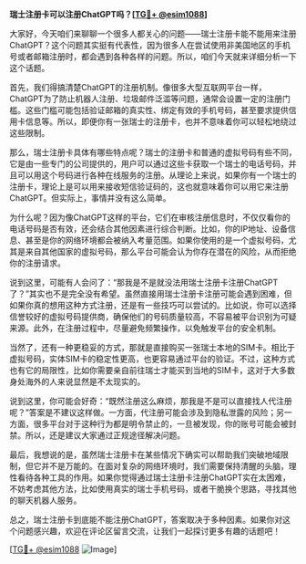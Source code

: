 **瑞士注册卡可以注册ChatGPT吗？[[TG💪+ @esim1088](https://t.me/s/esim1088)]**

大家好，今天咱们来聊聊一个很多人都关心的问题——瑞士注册卡能不能用来注册ChatGPT？这个问题其实挺有代表性，因为很多人在尝试使用非美国地区的手机号或者邮箱注册时，都会遇到各种各样的问题。所以，咱们今天就来详细分析一下这个话题。

首先，我们得搞清楚ChatGPT的注册机制。像很多大型互联网平台一样，ChatGPT为了防止机器人注册、垃圾邮件泛滥等问题，通常会设置一定的注册门槛。这些门槛可能包括验证邮箱的真实性、绑定有效的手机号码，甚至要求提供信用卡信息等。所以，即便你有一张瑞士的注册卡，也并不意味着你可以轻松地绕过这些限制。

那么，瑞士注册卡具体有哪些特点呢？瑞士的注册卡和普通的虚拟号码有些不同，它是由一些专门的公司提供的，用户可以通过这些卡获取一个瑞士的电话号码，并且可以用这个号码进行各种在线服务的注册。从理论上来说，如果你有一个瑞士的注册卡，理论上是可以用来接收短信验证码的，这也就意味着你可以用它来注册ChatGPT。但实际上，事情并没有这么简单。

为什么呢？因为像ChatGPT这样的平台，它们在审核注册信息时，不仅仅看你的电话号码是否有效，还会结合其他因素进行综合判断。比如，你的IP地址、设备信息、甚至是你的网络环境都会被纳入考量范围。如果你使用的是一个虚拟号码，尤其是来自其他国家的虚拟号码，那么平台可能会认为你存在潜在的风险，从而拒绝你的注册请求。

说到这里，可能有人会问了：“那我是不是就没法用瑞士注册卡注册ChatGPT了？”其实也不是完全没有希望。虽然直接用瑞士注册卡注册可能会遇到困难，但如果你真的想用这种方式注册，还是有一些技巧可以尝试的。比如说，你可以选择信誉较好的虚拟号码提供商，确保他们的号码质量较高，不容易被平台识别为可疑来源。此外，在注册过程中，尽量避免频繁操作，以免触发平台的安全机制。

当然了，还有一种更稳妥的方式，那就是直接购买一张瑞士本地的SIM卡。相比于虚拟号码，实体SIM卡的稳定性更高，也更容易通过平台的验证。不过，这种方式也有它的局限性，比如你需要亲自前往瑞士才能买到当地的SIM卡，这对于大多数身处海外的人来说显然是不太现实的。

说到这里，你可能会好奇：“既然注册这么麻烦，那我是不是可以直接找人代注册呢？”答案是不建议这样做。一方面，代注册可能会涉及到隐私泄露的风险；另一方面，很多平台对于这种行为都是明令禁止的，一旦被发现，你的账号可能会被封禁。所以，还是建议大家通过正规途径解决问题。

最后，我想说的是，虽然瑞士注册卡在某些情况下确实可以帮助我们突破地域限制，但它并不是万能的。在面对复杂的网络环境时，我们需要保持清醒的头脑，理性看待各种工具的作用。如果你觉得通过瑞士注册卡注册ChatGPT实在太困难，不妨考虑其他方法，比如使用真实的瑞士手机号码，或者干脆换个思路，寻找其他的聊天机器人服务。

总之，瑞士注册卡到底能不能注册ChatGPT，答案取决于多种因素。如果你对这个问题感兴趣，欢迎在评论区留言交流，让我们一起探讨更多有趣的话题吧！

[[TG💪+ @esim1088](https://t.me/s/esim1088) ![Image](https://i.postimg.cc/4NQfJmqS/Snipaste-2025-05-13-00-14-12.png)]